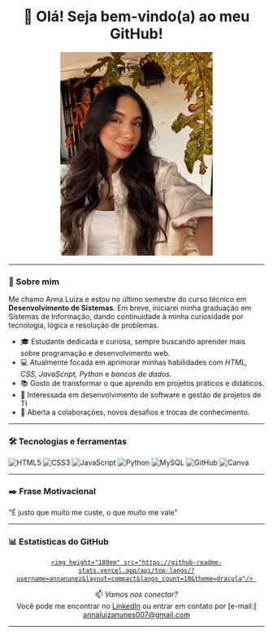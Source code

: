 
<h1 align="center">👋 Olá! Seja bem-vindo(a) ao meu GitHub!</h1> <p align="center"> <img src="https://github.com/annanunez/annanunez/blob/main/assets/IMG_6702_VSCO.JPEG" alt="Eu" width="300"/> </p> 


---
### 🚀 Sobre mim
Me chamo Anna Luiza e estou no último semestre do curso técnico em **Desenvolvimento de Sistemas**. Em breve, iniciarei minha graduação em Sistemas de Informação, dando continuidade à minha curiosidade por tecnologia, lógica e resolução de problemas.

- 🎓 Estudante dedicada e curiosa, sempre buscando aprender mais sobre programação e desenvolvimento web.
- 💻 Atualmente focada em aprimorar minhas habilidades com *HTML, CSS, JavaScript, Python* e *bancos de dados*.
- 📚 Gosto de transformar o que aprendo em projetos práticos e didáticos.
- 🎯 Interessada em desenvolvimento de software e gestão de projetos de TI
- 🤝 Aberta a colaborações, novos desafios e trocas de conhecimento.

---



### 🛠️ Tecnologias e ferramentas

![HTML5](https://img.shields.io/badge/HTML5-E34F26?style=flat&logo=html5&logoColor=white)
![CSS3](https://img.shields.io/badge/CSS3-1572B6?style=flat&logo=css3&logoColor=white)
![JavaScript](https://img.shields.io/badge/JavaScript-F7DF1E?style=flat&logo=javascript&logoColor=black)
![Python](https://img.shields.io/badge/Python-3776AB?style=flat&logo=python&logoColor=white)
![MySQL](https://img.shields.io/badge/MySQL-4479A1?style=flat&logo=mysql&logoColor=white)
![GitHub](https://img.shields.io/badge/GitHub-181717?style=flat&logo=github&logoColor=white)
![Canva](https://img.shields.io/badge/Canva-00C4CC?style=flat&logo=canva&logoColor=white)


---

### ✒️ Frase Motivacional
  "É justo que muito me custe, o que muito me vale"

---

### 📊 Estatísticas do GitHub

<div align="center"> 
  <a href="https://github.com/annanunez"> 
    
    <img height="180em" src="https://github-readme-stats.vercel.app/api/top-langs/?username=annanunez&layout=compact&langs_count=10&theme=dracula"/> 
  </a> </div>

<div align="center">



📫 *Vamos nos conectar?*  
Você pode me encontrar no [LinkedIn](https://www.linkedin.com/in/annaanunezz/) ou entrar em contato por [e-mail:] annaluizanunes007@gmail.com

---
